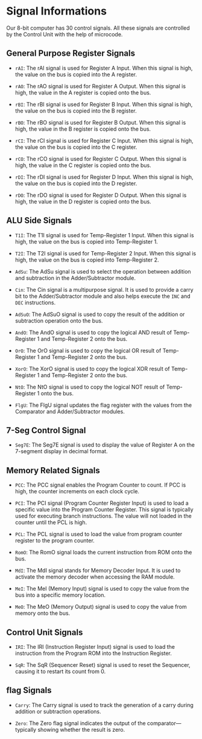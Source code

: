 # Signal Informations
Our 8-bit computer has 30 control signals. All these signals are controlled by the Control Unit with the help of
microcode.


## General Purpose Register Signals
* `rAI`: The rAI signal is used for Register A Input. When this signal is high, the value on the bus is copied into the
A register.

* `rAO`: The rAO signal is used for Register A Output. When this signal is high, the value in the A register is copied
onto the bus.

* `rBI`: The rBI signal is used for Register B Input. When this signal is high, the value on the bus is copied into the
B register.

* `rBO`: The rBO signal is used for Register B Output. When this signal is high, the value in the B register is copied
onto the bus.

* `rCI`: The rCI signal is used for Register C Input. When this signal is high, the value on the bus is copied into the
C register.

* `rCO`: The rCO signal is used for Register C Output. When this signal is high, the value in the C register is copied
onto the bus.

* `rDI`: The rDI signal is used for Register D Input. When this signal is high, the value on the bus is copied into the
D register.

* `rDO`: The rDO signal is used for Register D Output. When this signal is high, the value in the D register is copied
onto the bus.

## ALU Side Signals
* `T1I`: The T1I signal is used for Temp-Register 1 Input. When this signal is high, the value on the bus is copied into
Temp-Register 1.

* `T2I`: The T2I signal is used for Temp-Register 2 Input. When this signal is high, the value on the bus is copied into
Temp-Register 2.

* `AdSu`: The AdSu signal is used to select the operation between addition and subtraction in the Adder/Subtractor
module.

* `Cin`: The Cin signal is a multipurpose signal. It is used to provide a carry bit to the Adder/Subtractor module and
also helps execute the `INC` and `DEC` instructions.

* `AdSuO`: The AdSuO signal is used to copy the result of the addition or subtraction operation onto the bus.

* `AndO`: The AndO signal is used to copy the logical AND result of Temp-Register 1 and Temp-Register 2 onto the bus.

* `OrO`: The OrO signal is used to copy the logical OR result of Temp-Register 1 and Temp-Register 2 onto the bus.

* `XorO`: The XorO signal is used to copy the logical XOR result of Temp-Register 1 and Temp-Register 2 onto the bus.

* `NtO`: The NtO signal is used to copy the logical NOT result of Temp-Register 1 onto the bus.

* `FlgU`: The FlgU signal updates the flag register with the values from the Comparator and Adder/Subtractor modules.

## 7-Seg Control Signal
* `Seg7E`: The Seg7E signal is used to display the value of Register A on the 7-segment display in decimal format.

## Memory Related Signals
* `PCC`: The PCC signal enables the Program Counter to count. If PCC is high, the counter increments on each clock cycle.

* `PCI`: The PCI signal (Program Counter Register Input) is used to load a specific value into the Program Counter
Register.
This signal is typically used for executing branch instructions.
The value will not loaded in the counter until the PCL is high.

* `PCL`: The PCL signal is used to load the value from program counter register to the program counter.

* `RomO`: The RomO signal loads the current instruction from ROM onto the bus.

* `MdI`: The MdI signal stands for Memory Decoder Input. It is used to activate the memory decoder when accessing the
RAM module.

* `MeI`: The MeI (Memory Input) signal is used to copy the value from the bus into a specific memory location.

* `MeO`: The MeO (Memory Output) signal is used to copy the value from memory onto the bus.

## Control Unit Signals
* `IRI`: The IRI (Instruction Register Input) signal is used to load the instruction from the Program ROM into the
Instruction Register.

* `SqR`: The SqR (Sequencer Reset) signal is used to reset the Sequencer, causing it to restart its count from 0.

## flag Signals
* `Carry`: The Carry signal is used to track the generation of a carry during addition or subtraction operations.

* `Zero`: The Zero flag signal indicates the output of the comparator—typically showing whether the result is zero.
